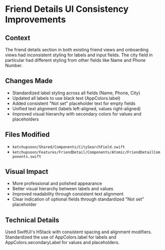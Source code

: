 # Friend Details UI Consistency Improvements

## Context
The friend details section in both existing friend views and onboarding views had inconsistent styling for labels and input fields. The city field in particular had different styling from other fields like Name and Phone Number.

## Changes Made
- Standardized label styling across all fields (Name, Phone, City)
- Updated all labels to use black text (AppColors.label)
- Added consistent "Not set" placeholder text for empty fields
- Unified text alignment (labels left-aligned, values right-aligned)
- Improved visual hierarchy with secondary colors for values and placeholders

## Files Modified
- `ketchupsoon/Shared/Components/CitySearchField.swift`
- `ketchupsoon/Features/FriendDetail/Components/Atomic/FriendDetailComponents.swift`

## Visual Impact
- More professional and polished appearance
- Better visual hierarchy between labels and values
- Improved readability through consistent text alignment
- Clear indication of optional fields through standardized "Not set" placeholder

## Technical Details
Used SwiftUI's HStack with consistent spacing and alignment modifiers. Standardized the use of AppColors.label for labels and AppColors.secondaryLabel for values and placeholders. 